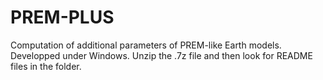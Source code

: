 # PREM-PLUS
Computation of additional parameters of PREM-like Earth models.
Developped under Windows.
Unzip the .7z file and then look for README files in the folder.
